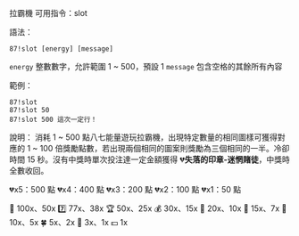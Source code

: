 拉霸機
可用指令：slot

語法：
```
87!slot [energy] [message]
```
`energy` 整數數字，允許範圍 1 ~ 500，預設 1
`message` 包含空格的其餘所有內容

範例：
```
87!slot
87!slot 50
87!slot 500 這次一定行！
```
說明：
消耗 1 ~ 500 點八七能量遊玩拉霸機，出現特定數量的相同圖樣可獲得對應的 1 ~ 100 倍獎勵點數，若出現兩個相同的圖案則獎勵為三個相同的一半。冷卻時間 15 秒。沒有中獎時單次投注達一定金額獲得 :broken_heart:**失落的印章-迷惘賭徒**，中獎時全數收回。

:broken_heart:x5：500 點
:broken_heart:x4：400 點
:broken_heart:x3：200 點
:broken_heart:x2：100 點
:broken_heart:x1：50 點

:gem: 100x、50x
:seven: 77x、38x
:trophy: 50x、25x
:moneybag: 30x、15x
:gift: 20x、10x
:ribbon: 15x、7x
:balloon: 10x、5x
:four_leaf_clover: 5x、2x
:battery: 3x、1x
:dollar: 1x
